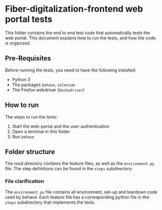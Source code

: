 # Fiber-digitalization-frontend web portal tests

This folder contains the end to end test code that automatically tests the web portal. This document explains
how to run the tests, and how the code is organized.

## Pre-Requisites

Before running the tests, you need to have the following installed:

- Python 3
- The packages `behave`, `selenium`
- The Firefox webdriver (`Geckodriver`)

## How to run

The steps to run the tests:

1. Start the web-portal and the user-authentication
2. Open a terminal in this folder
3. Run `behave`

## Folder structure

The rood directory contains the feature files, as well as the `environment.py` file. The step
definitions can be found in the `steps` subdirectory.

### File clarification

The `environment.py` file contains all environment, set-up and teardown code used by behave.
Each feature file has a corresponding python file in the `steps` subdirectory that implements the tests.
